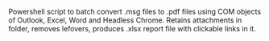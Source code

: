 Powershell script to batch convert .msg files to .pdf files using COM objects of Outlook, Excel, Word and Headless Chrome.
Retains attachments in folder, removes lefovers, produces .xlsx report file with clickable links in it.
